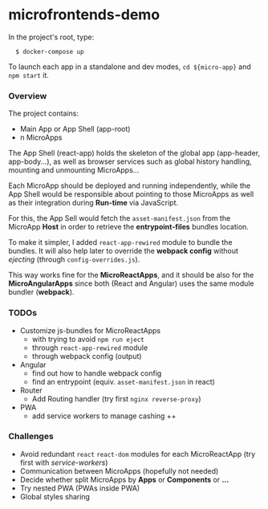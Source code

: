 # microfrontends-demo

In the project's root, type:

```
  $ docker-compose up
```

To launch each app in a standalone and dev modes, ``cd ${micro-app}`` and ``npm start`` it.

### Overview
The project contains:
 - Main App or App Shell (app-root)
 - n MicroApps
 
The App Shell (react-app) holds the skeleton of the global app (app-header, app-body...), as well as browser services such as global history handling, mounting and unmounting MicroApps...

Each MicroApp should be deployed and running independently, while the App Shell would be responsible about pointing to those MicroApps as well as their integration during **Run-time** via JavaScript.

For this, the App Sell would fetch the ``asset-manifest.json`` from the MicroApp **Host** in order to retrieve the **entrypoint-files** bundles location.

To make it simpler, I added ``react-app-rewired`` module to bundle the bundles.
It will also help later to override the **webpack config** without *ejecting* (through ``config-overrides.js``).

This way works fine for the **MicroReactApps**, and it should be also for the **MicroAngularApps** since both (React and Angular) uses the same module bundler (**webpack**). 

### TODOs
* Customize js-bundles for MicroReactApps
  - with trying to avoid ``npm run eject``
  - through ``react-app-rewired`` module
  - through webpack config (output)
* Angular
  - find out how to handle webpack config
  - find an entrypoint (equiv. ``asset-manifest.json`` in react)
* Router
  - Add Routing handler (try first ``nginx reverse-proxy``)
* PWA
  - add service workers to manage cashing ++

### Challenges
* Avoid redundant ``react`` ``react-dom`` modules for each MicroReactApp (try first with *service-workers*)
* Communication between MicroApps (hopefully not needed)
* Decide whether split MicroApps by **Apps** or **Components** or **...**
* Try nested PWA (PWAs inside PWA)
* Global styles sharing
